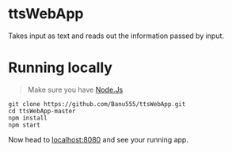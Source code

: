 # ttsWebApp
Takes input as text and reads out the information passed by input.

# Running locally
> Make sure you have [Node.Js](https://nodejs.org/en/)
```
git clone https://github.com/Banu555/ttsWebApp.git
cd ttsWebApp-master
npm install
npm start
```
Now head to [localhost:8080](http://localhost:8080/) and see your running app.

